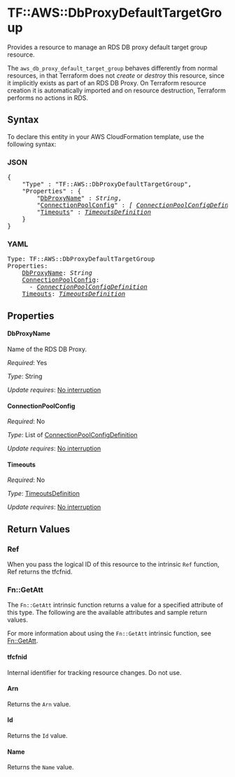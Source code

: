 # TF::AWS::DbProxyDefaultTargetGroup

Provides a resource to manage an RDS DB proxy default target group resource.

The `aws_db_proxy_default_target_group` behaves differently from normal resources, in that Terraform does not _create_ or _destroy_ this resource, since it implicitly exists as part of an RDS DB Proxy. On Terraform resource creation it is automatically imported and on resource destruction, Terraform performs no actions in RDS.

## Syntax

To declare this entity in your AWS CloudFormation template, use the following syntax:

### JSON

<pre>
{
    "Type" : "TF::AWS::DbProxyDefaultTargetGroup",
    "Properties" : {
        "<a href="#dbproxyname" title="DbProxyName">DbProxyName</a>" : <i>String</i>,
        "<a href="#connectionpoolconfig" title="ConnectionPoolConfig">ConnectionPoolConfig</a>" : <i>[ <a href="connectionpoolconfigdefinition.md">ConnectionPoolConfigDefinition</a>, ... ]</i>,
        "<a href="#timeouts" title="Timeouts">Timeouts</a>" : <i><a href="timeoutsdefinition.md">TimeoutsDefinition</a></i>
    }
}
</pre>

### YAML

<pre>
Type: TF::AWS::DbProxyDefaultTargetGroup
Properties:
    <a href="#dbproxyname" title="DbProxyName">DbProxyName</a>: <i>String</i>
    <a href="#connectionpoolconfig" title="ConnectionPoolConfig">ConnectionPoolConfig</a>: <i>
      - <a href="connectionpoolconfigdefinition.md">ConnectionPoolConfigDefinition</a></i>
    <a href="#timeouts" title="Timeouts">Timeouts</a>: <i><a href="timeoutsdefinition.md">TimeoutsDefinition</a></i>
</pre>

## Properties

#### DbProxyName

Name of the RDS DB Proxy.

_Required_: Yes

_Type_: String

_Update requires_: [No interruption](https://docs.aws.amazon.com/AWSCloudFormation/latest/UserGuide/using-cfn-updating-stacks-update-behaviors.html#update-no-interrupt)

#### ConnectionPoolConfig

_Required_: No

_Type_: List of <a href="connectionpoolconfigdefinition.md">ConnectionPoolConfigDefinition</a>

_Update requires_: [No interruption](https://docs.aws.amazon.com/AWSCloudFormation/latest/UserGuide/using-cfn-updating-stacks-update-behaviors.html#update-no-interrupt)

#### Timeouts

_Required_: No

_Type_: <a href="timeoutsdefinition.md">TimeoutsDefinition</a>

_Update requires_: [No interruption](https://docs.aws.amazon.com/AWSCloudFormation/latest/UserGuide/using-cfn-updating-stacks-update-behaviors.html#update-no-interrupt)

## Return Values

### Ref

When you pass the logical ID of this resource to the intrinsic `Ref` function, Ref returns the tfcfnid.

### Fn::GetAtt

The `Fn::GetAtt` intrinsic function returns a value for a specified attribute of this type. The following are the available attributes and sample return values.

For more information about using the `Fn::GetAtt` intrinsic function, see [Fn::GetAtt](https://docs.aws.amazon.com/AWSCloudFormation/latest/UserGuide/intrinsic-function-reference-getatt.html).

#### tfcfnid

Internal identifier for tracking resource changes. Do not use.

#### Arn

Returns the <code>Arn</code> value.

#### Id

Returns the <code>Id</code> value.

#### Name

Returns the <code>Name</code> value.

